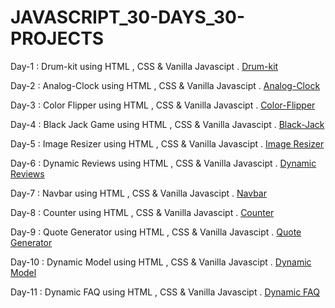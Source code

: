 # JAVASCRIPT_30-DAYS_30-PROJECTS

Day-1 : Drum-kit using HTML , CSS & Vanilla Javascipt .  [Drum-kit](https://drum-kit-javascipt.netlify.app/)


Day-2 : Analog-Clock using HTML , CSS & Vanilla Javascipt .  [Analog-Clock](https://analog-clock-using-vanilla-javascript.netlify.app/)


Day-3 : Color Flipper using HTML , CSS & Vanilla Javascipt .  [Color-Flipper](https://color-flipper-using-vanillajavascript.netlify.app/)


Day-4 : Black Jack Game using HTML , CSS & Vanilla Javascipt .  [Black-Jack](https://black-jack-game-using-vanilla-js.netlify.app/)


Day-5 : Image Resizer using HTML , CSS & Vanilla Javascipt . [Image Resizer](https://image-resizer-using-javascrip.netlify.app/)


Day-6 : Dynamic Reviews using HTML , CSS & Vanilla Javascipt . [Dynamic Reviews](https://marvelous-jelly-68370d.netlify.app/)


Day-7 : Navbar  using HTML , CSS & Vanilla Javascipt . [Navbar](https://starlit-kataifi-afabc3.netlify.app/)


Day-8 : Counter  using HTML , CSS & Vanilla Javascipt . [Counter](https://jocular-strudel-28cd62.netlify.app/)


Day-9 : Quote Generator  using HTML , CSS & Vanilla Javascipt . [Quote Generator](https://stirring-banoffee-8d5df2.netlify.app/)


Day-10 : Dynamic Model  using HTML , CSS & Vanilla Javascipt . [Dynamic Model](https://melodious-semifreddo-865dba.netlify.app/)


Day-11 : Dynamic FAQ  using HTML , CSS & Vanilla Javascipt . [Dynamic FAQ](https://poetic-alfajores-69c897.netlify.app/)

